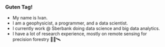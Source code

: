 ### Guten Tag!

- My name is Ivan.
- I am a geophysicist, a programmer, and a data scientist.
- I currently work @ Sberbank doing data science and big data analytics.
- I have a lot of research experience, mostly on remote sensing for precision forestry 🌳🌲🛰️

<!--
**iod-ine/iod-ine** is a ✨ _special_ ✨ repository because its `README.md` (this file) appears on your GitHub profile.

Here are some ideas to get you started:

- 🔭 I’m currently working on getting a meaningful and challenging job outside Russia.
- 🌱 I’m currently learning Spark, PostgreSQL optimization, Scala.
- 👯 I’m looking to collaborate on ...
- 🤔 I’m looking for help with ...
- 💬 Ask me about ...
- 📫 How to reach me: ...
- 😄 Pronouns: He/him.
- ⚡ Fun fact: I'm a socialist. Fuck capitalism. Eat the rich.
- 💀 When Putin dies the world will become better.
-->

